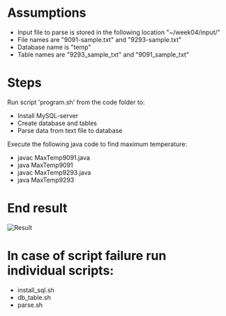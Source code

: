 # Assumptions
- Input file to parse is stored in the following location "~/week04/input/"
- File names are "9091-sample.txt" and "9293-sample.txt"
- Database name is "temp"
- Table names are "9293_sample_txt" and "9091_sample_txt"

# Steps
Run script 'program.sh' from the code folder to:
- Install MySQL-server
- Create database and tables
- Parse data from text file to database


Execute the following java code to find maximum temperature:
- javac MaxTemp9091.java
- java MaxTemp9091
- javac MaxTemp9293.java
- java MaxTemp9293

# End result
![Result](https://github.com/illinoistech-itm/bshah40/blob/master/ITMD-521/Week-04/images/result.png)

# In case of script failure run individual scripts:

- install_sql.sh
- db_table.sh
- parse.sh
